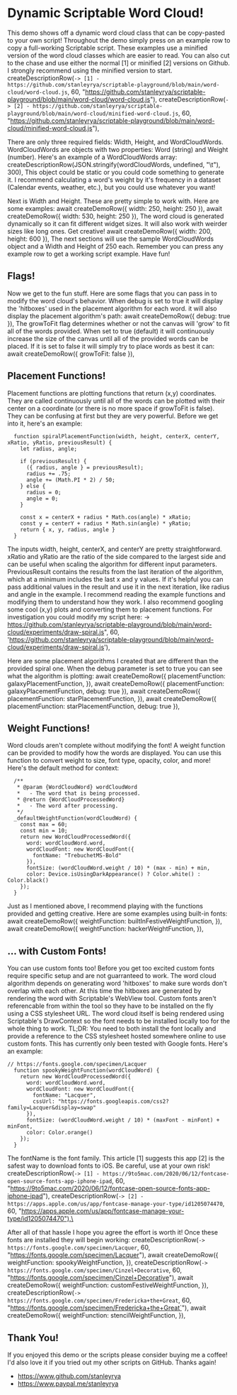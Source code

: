 # Dynamic Scriptable Word Cloud!

This demo shows off a dynamic word cloud class that can be copy-pasted to your own script! Throughout the demo simply press on an example row to copy a full-working Scriptable script. These examples use a minified version of the word cloud classes which are easier to read. You can also cut to the chase and use either the normal [1] or minified [2] versions on Github. I strongly recommend using the minified version to start.
    createDescriptionRow(`-> [1] - https://github.com/stanleyrya/scriptable-playground/blob/main/word-cloud/word-cloud.js`, 60, "https://github.com/stanleyrya/scriptable-playground/blob/main/word-cloud/word-cloud.js"),
    createDescriptionRow(`-> [2] - https://github.com/stanleyrya/scriptable-playground/blob/main/word-cloud/minified-word-cloud.js`, 60, "https://github.com/stanleyrya/scriptable-playground/blob/main/word-cloud/minified-word-cloud.js"),

There are only three required fields: Width, Height, and WordCloudWords. WordCloudWords are objects with two properties: Word (string) and Weight (number). Here's an example of a WordCloudWords array:
    createDescriptionRow(JSON.stringify(wordCloudWords, undefined, "\t"), 300),
This object could be static or you could code something to generate it. I recommend calculating a word's weight by it's frequency in a dataset (Calendar events, weather, etc.), but you could use whatever you want!

Next is Width and Height. These are pretty simple to work with. Here are some examples:
	  await createDemoRow({ width: 250, height: 250 }),
	  await createDemoRow({ width: 530, height: 250 }),
The word cloud is generated dynamically so it can fit different widget sizes. It will also work with weirder sizes like long ones. Get creative!
	  await createDemoRow({ width: 200, height: 600 }),
The next sections will use the sample WordCloudWords object and a Width and Height of 250 each. Remember you can press any example row to get a working script example. Have fun!


## Flags!
Now we get to the fun stuff. Here are some flags that you can pass in to modify the word cloud's behavior. When debug is set to true it will display the 'hitboxes' used in the placement algorithm for each word. it will also display the placement algorithm's path:
	  await createDemoRow({ debug: true }),
The growToFit flag determines whether or not the canvas will 'grow' to fit all of the words provided. When set to true (default) it will continuously increase the size of the canvas until all of the provided words can be placed. If it is set to false it will simply try to place words as best it can:
    await createDemoRow({ growToFit: false }),

## Placement Functions!
Placement functions are plotting functions that return (x,y) coordinates. They are called continuously until all of the words can be plotted with their center on a coordinate (or there is no more space if growToFit is false). They can be confusing at first but they are very powerful. Before we get into it, here's an example:

```
  function spiralPlacementFunction(width, height, centerX, centerY, xRatio, yRatio, previousResult) {
    let radius, angle;

    if (previousResult) {
      ({ radius, angle } = previousResult);
      radius += .75;
      angle += (Math.PI * 2) / 50;
    } else {
      radius = 0;
      angle = 0;
    }

    const x = centerX + radius * Math.cos(angle) * xRatio;
    const y = centerY + radius * Math.sin(angle) * yRatio;
    return { x, y, radius, angle }
  }
```

The inputs width, height, centerX, and centerY are pretty straightforward. xRatio and yRatio are the ratio of the side compared to the largest side and can be useful when scaling the algorithm for different input parameters. PreviousResult contains the results from the last iteration of the algorithm, which at a minimum includes the last x and y values. If it's helpful you can pass additional values in the result and use it in the next iteration, like radius and angle in the example.
I recommend reading the example functions and modifying them to understand how they work. I also recommend googling some cool (x,y) plots and converting them to placement functions. For investigation you could modify my script here:
-> https://github.com/stanleyrya/scriptable-playground/blob/main/word-cloud/experiments/draw-spiral.js", 60, 'https://github.com/stanleyrya/scriptable-playground/blob/main/word-cloud/experiments/draw-spiral.js'),

Here are some placement algorithms I created that are different than the provided spiral one. When the debug parameter is set to true you can see what the algorithm is plotting:
	  await createDemoRow({
      placementFunction: galaxyPlacementFunction,
    }),
	  await createDemoRow({
      placementFunction: galaxyPlacementFunction,
      debug: true
    }),
    await createDemoRow({
      placementFunction: starPlacementFunction,
    }),
	  await createDemoRow({
      placementFunction: starPlacementFunction,
      debug: true
    }),

## Weight Functions!
Word clouds aren't complete without modifying the font! A weight function can be provided to modify how the words are displayed. You can use this function to convert weight to size, font type, opacity, color, and more! Here's the default method for context:

```
  /**
   * @param {WordCloudWord} wordCloudWord
   *   - The word that is being processed.
   * @return {WordCloudProcessedWord}
   *   - The word after processing.
   */
  _defaultWeightFunction(wordCloudWord) {
    const max = 60;
    const min = 10;
    return new WordCloudProcessedWord({
      word: wordCloudWord.word,
      wordCloudFont: new WordCloudFont({
        fontName: "TrebuchetMS-Bold"
      }),
      fontSize: (wordCloudWord.weight / 10) * (max - min) + min,
      color: Device.isUsingDarkAppearance() ? Color.white() : Color.black()
    });
  }
```

Just as I mentioned above, I recommend playing with the functions provided and getting creative. Here are some examples using built-in fonts:
	  await createDemoRow({
      weightFunction: builtInFestiveWeightFunction,
    }),
	  await createDemoRow({
      weightFunction: hackerWeightFunction,
    }),

## ... with Custom Fonts!
You can use custom fonts too! Before you get too excited custom fonts require specific setup and are not guarranteed to work. The word cloud algorithm depends on generating word 'hitboxes' to make sure words don't overlap with each other. At this time the hitboxes are generated by rendering the word with Scriptable's WebView tool. Custom fonts aren't referencable from within the tool so they have to be installed on the fly using a CSS stylesheet URL. The word cloud itself is being rendered using Scriptable's DrawContext so the font needs to be installed locally too for the whole thing to work.
TL;DR: You need to both install the font locally and provide a reference to the CSS stylesheet hosted somewhere online to use custom fonts. This has currently only been tested with Google fonts. Here's an example:

```
// https://fonts.google.com/specimen/Lacquer
  function spookyWeightFunction(wordCloudWord) {
    return new WordCloudProcessedWord({
      word: wordCloudWord.word,
      wordCloudFont: new WordCloudFont({
        fontName: "Lacquer",
        cssUrl: "https://fonts.googleapis.com/css2?family=Lacquer&display=swap"
      }),
      fontSize: (wordCloudWord.weight / 10) * (maxFont - minFont) + minFont,
      color: Color.orange()
    });
  }
```

The fontName is the font family. This article [1] suggests this app [2] is the safest way to download fonts to iOS. Be careful, use at your own risk!
    createDescriptionRow(`-> [1] - https://9to5mac.com/2020/06/12/fontcase-open-source-fonts-app-iphone-ipad`, 60, "https://9to5mac.com/2020/06/12/fontcase-open-source-fonts-app-iphone-ipad"),
    createDescriptionRow(`-> [2] - https://apps.apple.com/us/app/fontcase-manage-your-type/id1205074470`, 60, "https://apps.apple.com/us/app/fontcase-manage-your-type/id1205074470"),\

After all of that hassle I hope you agree the effort is worth it! Once these fonts are installed they will begin working:
    createDescriptionRow(`-> https://fonts.google.com/specimen/Lacquer`, 60, "https://fonts.google.com/specimen/Lacquer"),
	  await createDemoRow({
      weightFunction: spookyWeightFunction,
    }),
    createDescriptionRow(`-> https://fonts.google.com/specimen/Cinzel+Decorative`, 60, "https://fonts.google.com/specimen/Cinzel+Decorative"),
	  await createDemoRow({
      weightFunction: customFestiveWeightFunction,
    }),
	  createDescriptionRow(`-> https://fonts.google.com/specimen/Fredericka+the+Great`, 60, "https://fonts.google.com/specimen/Fredericka+the+Great`"),
	  await createDemoRow({
      weightFunction: stencilWeightFunction,
    }),


## Thank You!

If you enjoyed this demo or the scripts please consider buying me a coffee! I'd also love it if you tried out my other scripts on GitHub. Thanks again!
* https://www.github.com/stanleyrya
* https://www.paypal.me/stanleyrya